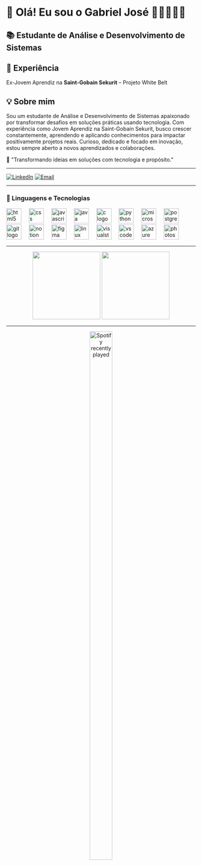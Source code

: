 # 👋 Olá! Eu sou o **Gabriel José** 🤘🏻👨🏻‍💻

## 📚 Estudante de Análise e Desenvolvimento de Sistemas

## 🔧 Experiência

Ex-Jovem Aprendiz na **Saint-Gobain Sekurit** – Projeto White Belt

## 💡 Sobre mim

Sou um estudante de Análise e Desenvolvimento de Sistemas apaixonado por transformar desafios em soluções práticas usando tecnologia. Com experiência como Jovem Aprendiz na Saint-Gobain Sekurit, busco crescer constantemente, aprendendo e aplicando conhecimentos para impactar positivamente projetos reais. Curioso, dedicado e focado em inovação, estou sempre aberto a novos aprendizados e colaborações.

💭 "Transformando ideias em soluções com tecnologia e propósito."

---
[![LinkedIn](https://img.shields.io/badge/-LinkedIn-0A66C2?style=for-the-badge&logo=linkedin&logoColor=white)](https://www.linkedin.com/in/gjds/) [![Email](https://img.shields.io/badge/-Email-D14836?style=for-the-badge&logo=gmail&logoColor=white)](mailto:josegabriel13112004@gmail.com)


---

### 🤖 Linguagens e Tecnologias

<div align="left">
  <img src="https://cdn.jsdelivr.net/gh/devicons/devicon/icons/html5/html5-original.svg" height="40" alt="html5 logo"  />
  <img width="12" />
  <img src="https://cdn.jsdelivr.net/gh/devicons/devicon/icons/css3/css3-original.svg" height="40" alt="css logo"  />
  <img width="12" />
  <img src="https://cdn.jsdelivr.net/gh/devicons/devicon/icons/javascript/javascript-original.svg" height="40" alt="javascript logo"  />
  <img width="12" />
  <img src="https://cdn.jsdelivr.net/gh/devicons/devicon/icons/java/java-original.svg" height="40" alt="java logo"  />
  <img width="12" />
  <img src="https://cdn.jsdelivr.net/gh/devicons/devicon/icons/c/c-original.svg" height="40" alt="c logo"  />
  <img width="12" />
  <img src="https://cdn.jsdelivr.net/gh/devicons/devicon/icons/python/python-original.svg" height="40" alt="python logo"  />
  <img width="12" />
  <img src="https://cdn.jsdelivr.net/gh/devicons/devicon/icons/microsoftsqlserver/microsoftsqlserver-plain.svg" height="40" alt="microsoftsqlserver logo"  />
  <img width="12" />
  <img src="https://cdn.jsdelivr.net/gh/devicons/devicon/icons/postgresql/postgresql-original.svg" height="40" alt="postgresql logo"  />
  <img width="12" />
  <img src="https://cdn.jsdelivr.net/gh/devicons/devicon/icons/git/git-original.svg" height="40" alt="git logo"  />
  <img width="12" />
  <img src="https://cdn.jsdelivr.net/gh/devicons/devicon/icons/notion/notion-original.svg" height="40" alt="notion logo"  />
  <img width="12" />
  <img src="https://cdn.jsdelivr.net/gh/devicons/devicon/icons/figma/figma-original.svg" height="40" alt="figma logo"  />
  <img width="12" />
  <img src="https://cdn.jsdelivr.net/gh/devicons/devicon/icons/linux/linux-original.svg" height="40" alt="linux logo"  />
  <img width="12" />
  <img src="https://cdn.jsdelivr.net/gh/devicons/devicon/icons/visualstudio/visualstudio-plain.svg" height="40" alt="visualstudio logo"  />
  <img width="12" />
  <img src="https://cdn.jsdelivr.net/gh/devicons/devicon/icons/vscode/vscode-original.svg" height="40" alt="vscode logo"  />
  <img width="12" />
  <img src="https://cdn.jsdelivr.net/gh/devicons/devicon/icons/azure/azure-original.svg" height="40" alt="azure logo"  />
  <img width="12" />
  <img src="https://cdn.jsdelivr.net/gh/devicons/devicon/icons/photoshop/photoshop-plain.svg" height="40" alt="photoshop logo"  />
</div>

---

<div align="center">
  <img height="180em" src="https://github-readme-stats.vercel.app/api?username=GabrielJose2004&show_icons=true&theme=nord&include_all_commits=true&count_private=true"/>
  <img height="180em" src="https://github-readme-stats.vercel.app/api/top-langs/?username=GabrielJose2004&layout=compact&theme=nord"/>
</div>

---

<div align="center">
  <a href="https://open.spotify.com/user/315s72vp5r4ipwtbn6xuhfj2olja">
    <img 
      src="https://spotify-recently-played-readme.vercel.app/api?user=315s72vp5r4ipwtbn6xuhfj2olja&count=5&unique=false" 
      alt="Spotify recently played"  
      style="width: 60%; max-width: 100px;" 
    />
  </a>
</div>

